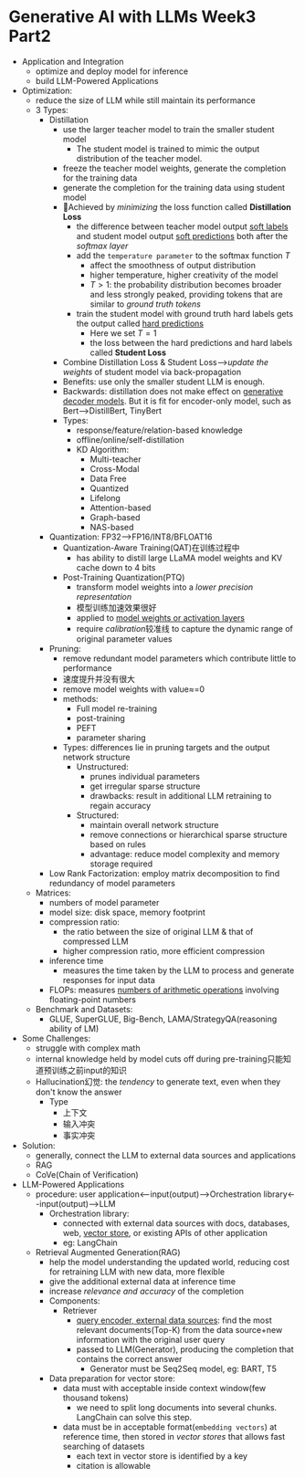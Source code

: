 # Generative AI with LLMs Week3 Part2

- Application and Integration
  - optimize and deploy model for inference
  - build LLM-Powered Applications
- Optimization:
  - reduce the size of LLM while still maintain its performance
  - 3 Types:
    - Distillation
      - use the larger teacher model to train the smaller student model
        - The student model is trained to mimic the output distribution of the teacher model.
      - freeze the teacher model weights, generate the completion for the training data
      - generate the completion for the training data using student model
      - 🌟Achieved by *minimizing* the loss function called **Distillation Loss**
        - the difference between teacher model output <u>soft labels</u> and student model output <u>soft predictions</u> both after the *softmax layer*
        - add the `temperature parameter` to the softmax function $T$
          - affect the smoothness of output distribution
          - higher temperature, higher creativity of the model
          - $T>1$: the probability distribution becomes broader and less strongly peaked, providing tokens that are similar to *ground truth tokens*
        - train the student model with ground truth hard labels gets the output called <u>hard predictions</u>
          - Here we set $T=1$
          - the loss between the hard predictions and hard labels called **Student Loss**
      - Combine Distillation Loss & Student Loss-->*update the weights* of student model via back-propagation
      - Benefits: use only the smaller student LLM is enough.
      - Backwards: distillation does not make effect on <u>generative decoder models</u>. But it is fit for encoder-only model, such as Bert-->DistillBert, TinyBert
      - Types:
        - response/feature/relation-based knowledge
        - offline/online/self-distillation
        - KD Algorithm:
          - Multi-teacher
          - Cross-Modal
          - Data Free
          - Quantized
          - Lifelong
          - Attention-based
          - Graph-based
          - NAS-based
    - Quantization: FP32-->FP16/INT8/BFLOAT16
      - Quantization-Aware Training(QAT)在训练过程中
        - has ability to distill large LLaMA model weights and KV cache down to 4 bits
      - Post-Training Quantization(PTQ)
        - transform model weights into a *lower precision representation*
        - 模型训练加速效果很好
        - applied to <u>model weights or activation layers</u>
        - require *calibration*较准线 to capture the dynamic range of original parameter values
    - Pruning:
      - remove redundant model parameters which contribute little to performance
      - 速度提升并没有很大
      - remove model weights with value≈=0
      - methods:
        - Full model re-training
        - post-training
        - PEFT
        - parameter sharing
      - Types: differences lie in pruning targets and the output network structure
        - Unstructured:
          - prunes individual parameters
          - get irregular sparse structure
          - drawbacks: result in additional LLM retraining to regain accuracy
        - Structured:
          - maintain overall network structure
          - remove connections or hierarchical sparse structure based on rules
          - advantage: reduce model complexity and memory storage required
    - Low Rank Factorization: employ matrix decomposition to find redundancy of model parameters
  - Matrices:
    - numbers of model parameter
    - model size: disk space, memory footprint
    - compression ratio:
      - the ratio between the size of original LLM & that of compressed LLM
      - higher compression ratio, more efficient compression
    - inference time
      - measures the time taken by the LLM to process and generate responses for input data
    - FLOPs: measures <u>numbers of arithmetic operations</u> involving floating-point numbers
  - Benchmark and Datasets:
    - GLUE, SuperGLUE, Big-Bench, LAMA/StrategyQA(reasoning ability of LM)
- Some Challenges:
  - struggle with complex math
  - internal knowledge held by model cuts off during pre-training只能知道预训练之前input的知识
  - Hallucination幻觉: the *tendency* to generate text, even when they don't know the answer
    - Type
      - 上下文
      - 输入冲突
      - 事实冲突
- Solution:
  - generally, connect the LLM to external data sources and applications
  - RAG
  - CoVe(Chain of Verification)
- LLM-Powered Applications
  - procedure: user application<--input(output)-->Orchestration library<--input(output)-->LLM
    - Orchestration library:
      - connected with external data sources with docs, databases, web, <u>vector store</u>, or existing APIs of other application
      - eg: LangChain
  - Retrieval Augmented Generation(RAG)
    - help the model understanding the updated world, reducing cost for retraining LLM with new data, more flexible
    - give the additional external data at inference time
    - increase *relevance and accuracy* of the completion
    - Components:
      - Retriever
        - <u>query encoder, external data sources</u>: find the most relevant documents(Top-K) from the data source+new information with the original user query
        - passed to LLM(Generator), producing the completion that contains the correct answer
          - Generator must be Seq2Seq model, eg: BART, T5
    - Data preparation for vector store:
      - data must with acceptable inside context window(few thousand tokens)
        - we need to split long documents into several chunks. LangChain can solve this step.
      - data must be in acceptable format(`embedding vectors`) at reference time, then stored in *vector stores* that allows fast searching of datasets
        - each text in vector store is identified by a key
        - citation is allowable
